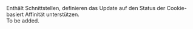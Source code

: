 <Namespace Name="Microsoft.Azure.Management.Network.Fluent.HasCookieBasedAffinity.UpdateDefinition">
  <Docs>
    <summary>Enthält Schnittstellen, definieren das Update auf den Status der Cookie-basiert Affinität unterstützen.</summary> 
    <remarks>To be added.</remarks>
  </Docs>
</Namespace>
